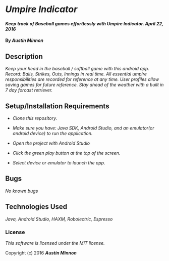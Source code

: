 # _Umpire Indicator_

#### _Keep track of Baseball games effortlessly with Umpire Indicator. April 22, 2016_

#### By _**Austin Minnon**_

## Description

_Keep your head in the baseball / softball game with this android app. Record: Balls, Strikes, Outs, Innings in real time. All essential umpire responsibilities are recorded for reference at any time. User profiles allow saving games for future reference. Stay ahead of the weather with a built in 7 day forcast retriever._

## Setup/Installation Requirements

* _Clone this repository._
* _Make sure you have: Java SDK, Android Studio, and an emulator(or android device) to run the application._

* _Open the project with Android Studio_
* _Click the green play button at the top of the screen._
* _Select device or emulator to launch the app._

## Bugs

_No known bugs_

## Technologies Used

_Java, Android Studio, HAXM, Robolectric, Espresso_

### License

_This software is licensed under the MIT license._

Copyright (c) 2016 _**Austin Minnon**_
